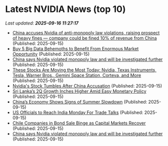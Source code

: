 # Latest NVIDIA News (top 10)
_Last updated: **2025-09-16 11:27:17**_

- [China accuses Nvidia of anti-monopoly law violations, raising prospect of heavy fines — company could be fined 10% of revenue from China](https://www.tomshardware.com/tech-industry/china-accuses-nvidia-of-anti-monopoly-law-violations-raising-prospect-of-heavy-fines-company-could-be-fined-10-percent-of-revenue-from-china) (Published: 2025-09-15)
- [Buy 5 Big Data Behemoths to Benefit From Enormous Market Opportunity](https://finance.yahoo.com/news/buy-5-big-data-behemoths-111800377.html) (Published: 2025-09-15)
- [China says Nvidia violated monopoly law and will be investigated further](https://asia.nikkei.com/business/technology/china-says-nvidia-violated-monopoly-law-and-will-be-investigated-further) (Published: 2025-09-15)
- [These Stocks Are Moving the Most Today: Nvidia, Texas Instruments, Tesla, Warner Bros., Gemini Space Station, Corteva, and More](https://biztoc.com/x/0015ffdedab7053c) (Published: 2025-09-15)
- [Nvidia's Stock Tumbles After China Accusation](https://www.newser.com/story/375195/nvidias-stock-tumbles-after-china-accusation.html) (Published: 2025-09-15)
- [Sri Lanka’s 2Q Growth Inches Higher Amid Easy Monetary Policy](https://biztoc.com/x/acf0cd83e0ffd310) (Published: 2025-09-15)
- [China’s Economy Shows Signs of Summer Slowdown](https://biztoc.com/x/7649500f71261064) (Published: 2025-09-15)
- [US Officials to Reach India Monday For Trade Talks](https://biztoc.com/x/1ed9abaec424824f) (Published: 2025-09-15)
- [Chile Companies in Bond Sale Binge as Capital Markets Recover](https://biztoc.com/x/29faa53ef4217823) (Published: 2025-09-15)
- [China says Nvidia violated monopoly law and will be investigated further](https://biztoc.com/x/2e2f9dc15f0524d8) (Published: 2025-09-15)
